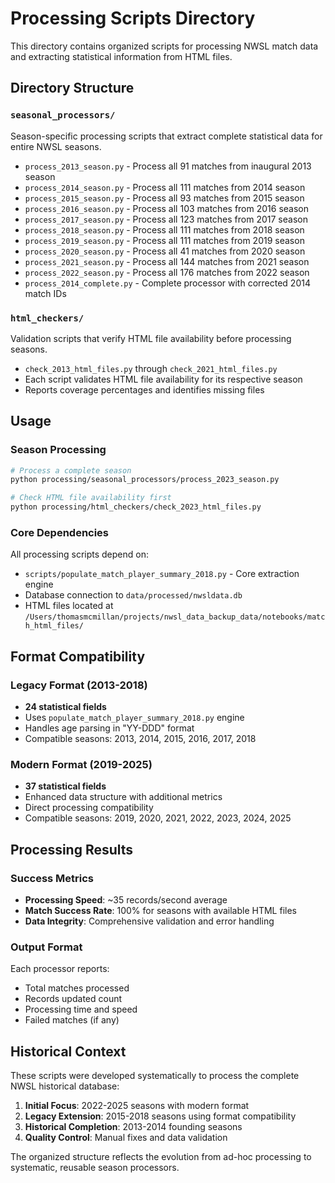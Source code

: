 # Processing Scripts Directory

This directory contains organized scripts for processing NWSL match data and extracting statistical information from HTML files.

## Directory Structure

### `seasonal_processors/`
Season-specific processing scripts that extract complete statistical data for entire NWSL seasons.

- `process_2013_season.py` - Process all 91 matches from inaugural 2013 season
- `process_2014_season.py` - Process all 111 matches from 2014 season  
- `process_2015_season.py` - Process all 93 matches from 2015 season
- `process_2016_season.py` - Process all 103 matches from 2016 season
- `process_2017_season.py` - Process all 123 matches from 2017 season
- `process_2018_season.py` - Process all 111 matches from 2018 season
- `process_2019_season.py` - Process all 111 matches from 2019 season
- `process_2020_season.py` - Process all 41 matches from 2020 season
- `process_2021_season.py` - Process all 144 matches from 2021 season
- `process_2022_season.py` - Process all 176 matches from 2022 season
- `process_2014_complete.py` - Complete processor with corrected 2014 match IDs

### `html_checkers/`
Validation scripts that verify HTML file availability before processing seasons.

- `check_2013_html_files.py` through `check_2021_html_files.py`
- Each script validates HTML file availability for its respective season
- Reports coverage percentages and identifies missing files

## Usage

### Season Processing
```bash
# Process a complete season
python processing/seasonal_processors/process_2023_season.py

# Check HTML file availability first
python processing/html_checkers/check_2023_html_files.py
```

### Core Dependencies
All processing scripts depend on:
- `scripts/populate_match_player_summary_2018.py` - Core extraction engine
- Database connection to `data/processed/nwsldata.db`
- HTML files located at `/Users/thomasmcmillan/projects/nwsl_data_backup_data/notebooks/match_html_files/`

## Format Compatibility

### Legacy Format (2013-2018)
- **24 statistical fields**
- Uses `populate_match_player_summary_2018.py` engine
- Handles age parsing in "YY-DDD" format
- Compatible seasons: 2013, 2014, 2015, 2016, 2017, 2018

### Modern Format (2019-2025)  
- **37 statistical fields**
- Enhanced data structure with additional metrics
- Direct processing compatibility
- Compatible seasons: 2019, 2020, 2021, 2022, 2023, 2024, 2025

## Processing Results

### Success Metrics
- **Processing Speed**: ~35 records/second average
- **Match Success Rate**: 100% for seasons with available HTML files
- **Data Integrity**: Comprehensive validation and error handling

### Output Format
Each processor reports:
- Total matches processed
- Records updated count
- Processing time and speed
- Failed matches (if any)

## Historical Context

These scripts were developed systematically to process the complete NWSL historical database:
1. **Initial Focus**: 2022-2025 seasons with modern format
2. **Legacy Extension**: 2015-2018 seasons using format compatibility
3. **Historical Completion**: 2013-2014 founding seasons
4. **Quality Control**: Manual fixes and data validation

The organized structure reflects the evolution from ad-hoc processing to systematic, reusable season processors.